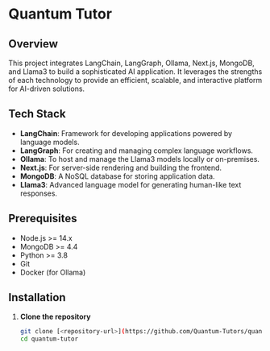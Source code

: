 # Quantum Tutor

## Overview

This project integrates LangChain, LangGraph, Ollama, Next.js, MongoDB, and Llama3 to build a sophisticated AI application. It leverages the strengths of each technology to provide an efficient, scalable, and interactive platform for AI-driven solutions.

## Tech Stack

- **LangChain**: Framework for developing applications powered by language models.
- **LangGraph**: For creating and managing complex language workflows.
- **Ollama**: To host and manage the Llama3 models locally or on-premises.
- **Next.js**: For server-side rendering and building the frontend.
- **MongoDB**: A NoSQL database for storing application data.
- **Llama3**: Advanced language model for generating human-like text responses.

## Prerequisites

- Node.js >= 14.x
- MongoDB >= 4.4
- Python >= 3.8
- Git
- Docker (for Ollama)

## Installation

1. **Clone the repository**
   ```bash
   git clone [<repository-url>](https://github.com/Quantum-Tutors/quantum-tutor.git)
   cd quantum-tutor
